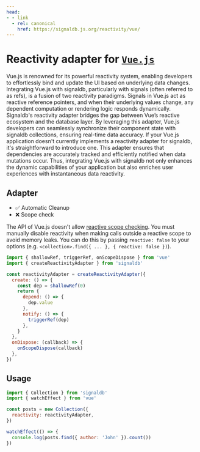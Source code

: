 ```yaml
---
head:
- - link
  - rel: canonical
    href: https://signaldb.js.org/reactivity/vue/
---
```

# Reactivity adapter for [`Vue.js`](https://vuejs.org/guide/essentials/reactivity-fundamentals.html)

Vue.js is renowned for its powerful reactivity system, enabling developers to effortlessly bind and update the UI based on underlying data changes. Integrating Vue.js with signaldb, particularly with signals (often referred to as refs), is a fusion of two reactivity paradigms. Signals in Vue.js act as reactive reference pointers, and when their underlying values change, any dependent computation or rendering logic responds dynamically. Signaldb's reactivity adapter bridges the gap between Vue’s reactive ecosystem and the database layer. By leveraging this adapter, Vue.js developers can seamlessly synchronize their component state with signaldb collections, ensuring real-time data accuracy. If your Vue.js application doesn't currently implements a reactivity adapter for signaldb, it's straightforward to introduce one. This adapter ensures that dependencies are accurately tracked and efficiently notified when data mutations occur. Thus, integrating Vue.js with signaldb not only enhances the dynamic capabilities of your application but also enriches user experiences with instantaneous data reactivity.

## Adapter

* ✅ Automatic Cleanup 
* ❌ Scope check

The API of Vue.js doesn't allow [reactive scope checking](/reactivity/#reactivity-libraries).
You must manually disable reactivity when making calls outside a reactive scope to avoid memory leaks. You can do this by passing `reactive: false` to your options (e.g. `<collection>.find({ ... }, { reactive: false })`).

```js
import { shallowRef, triggerRef, onScopeDispose } from 'vue'
import { createReactivityAdapter } from 'signaldb'

const reactivityAdapter = createReactivityAdapter({
  create: () => {
    const dep = shallowRef(0)
    return {
      depend: () => {
        dep.value
      },
      notify: () => {
        triggerRef(dep)
      },
    }
  },
  onDispose: (callback) => {
    onScopeDispose(callback)
  },
})
```

## Usage

```js
import { Collection } from 'signaldb'
import { watchEffect } from 'vue'

const posts = new Collection({
  reactivity: reactivityAdapter,
})

watchEffect(() => {
  console.log(posts.find({ author: 'John' }).count())
})
```
